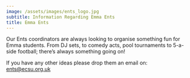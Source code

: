 ```yaml
---
image: /assets/images/ents_logo.jpg
subtitle: Information Regarding Emma Ents
title: Emma Ents
---
```


Our Ents coordinators are always looking to organise something fun for Emma students. From DJ sets, to comedy acts, pool tournaments to 5-a-side football; there’s always something going on!

If you have any other ideas please drop them an email on: ents@ecsu.org.uk